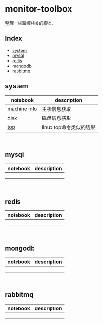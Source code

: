 # monitor-toolbox
整理一些监控相关的脚本.



## Index

* [system](#system)
* [mysql](#mysql)
* [redis](#redis)
* [mongodb](#mongodb)
* [rabbitmq](#rebbitmq)




## system
| notebook                                 | description |
| ---------------------------------------- | ----------- |
| [machine info](http://nbviewer.jupyter.org/github/510908220/monitor-toolbox/blob/master/books/system/machine.ipynb) |  主机信息获取           |
| [disk](http://nbviewer.jupyter.org/github/510908220/monitor-toolbox/blob/master/books/system/disk.ipynb) |     磁盘信息获取        |
| [top](http://nbviewer.jupyter.org/github/510908220/monitor-toolbox/blob/master/books/system/top.ipynb) |   linux top命令类似的结果          |



<br/>

## mysql
| notebook | description |
| -------- | ----------- |
|          |             |
|          |             |
|          |             |
<br/>

## redis
| notebook | description |
| -------- | ----------- |
|          |             |
|          |             |
|          |             |
<br/>


## mongodb
| notebook | description |
| -------- | ----------- |
|          |             |
|          |             |
|          |             |
<br/>

## rabbitmq
| notebook | description |
| -------- | ----------- |
|          |             |
|          |             |
|          |             |
<br/>

